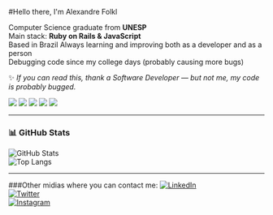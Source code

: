 #Hello there, I'm Alexandre Folkl  

 Computer Science graduate from **UNESP**  
 Main stack: **Ruby on Rails & JavaScript**  
 Based in Brazil
 Always learning and improving both as a developer and as a person  
 Debugging code since my college days (probably causing more bugs)

✨ *If you can read this, thank a Software Developer — but not me, my code is probably bugged.*  

<p>
  <img src="https://img.shields.io/badge/Ruby-CC342D?style=for-the-badge&logo=ruby&logoColor=white" />
  <img src="https://img.shields.io/badge/Rails-D30001?style=for-the-badge&logo=rubyonrails&logoColor=white" />
  <img src="https://img.shields.io/badge/JavaScript-F7DF1E?style=for-the-badge&logo=javascript&logoColor=black" />
  <img src="https://img.shields.io/badge/HTML5-E34F26?style=for-the-badge&logo=html5&logoColor=white" />
  <img src="https://img.shields.io/badge/CSS3-1572B6?style=for-the-badge&logo=css3&logoColor=white" />
</p>

---

### 📊 GitHub Stats
![GitHub Stats](https://github-readme-stats.vercel.app/api?username=lelefolkl&show_icons=true&theme=radical)  
![Top Langs](https://github-readme-stats.vercel.app/api/top-langs/?username=lelefolkl&layout=compact&theme=radical)

---

###Other midias where you can contact me:
[![LinkedIn](https://img.shields.io/badge/LinkedIn-0077B5?style=for-the-badge&logo=linkedin&logoColor=white)](https://www.linkedin.com/in/alexandre-folkl-2315181ba/)  
[![Twitter](https://img.shields.io/badge/Twitter-1DA1F2?style=for-the-badge&logo=x&logoColor=white)](https://x.com/slowfolkl)  
[![Instagram](https://img.shields.io/badge/Instagram-E4405F?style=for-the-badge&logo=instagram&logoColor=white)](https://instagram.com/ale.folkl)  
